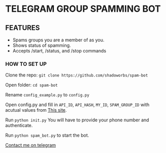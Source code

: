 # TELEGRAM GROUP SPAMMING BOT

## FEATURES
* Spams groups you are a member of as you.
* Shows status of spamming.
* Accepts /start, /status, and /stop commands


### HOW TO SET UP
Clone the repo: ```git clone https://github.com/shadoworbs/spam-bot```

Open folder: ```cd spam-bot```

Rename `config_example.py` to `config.py`

Open config.py and fill in `API_ID`, `API_HASH`, `MY_ID`, `SPAM_GROUP_ID` with acutual values from [This site](https://my.telegram.org).

Run `python init.py` You will have to provide your phone number and authenticate.

Run `python spam_bot.py` to start the bot. 

[Contact me on telegram][Telegram link to shadoworbs]

[Telegram link to shadoworbs]: https://shadoworbs.t.me

